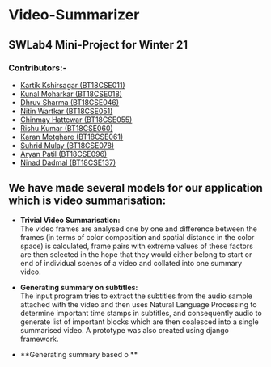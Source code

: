 # Video-Summarizer

## SWLab4 Mini-Project for Winter 21

### Contributors:-
* [Kartik Kshirsagar (BT18CSE011)](https://github.com/kartikkshirsagar)
* [Kunal Moharkar (BT18CSE018)](https://github.com/KunalMoharkar)
* [Dhruv Sharma (BT18CSE046)](https://github.com/dsdroid1)
* [Nitin Wartkar (BT18CSE051)](https://github.com/nitinosiris)
* [Chinmay Hattewar (BT18CSE055)](https://github.com/chinuh037)
* [Rishu Kumar (BT18CSE060)](https://github.com/dsdroid1)
* [Karan Motghare (BT18CSE061)](https://github.com/karanmotghare)
* [Suhrid Mulay (BT18CSE078)](https://github.com/suhridmulay)
* [Aryan Patil (BT18CSE096)](https://github.com/aryanpatil)
* [Ninad Dadmal (BT18CSE137)](https://github.com/Ninad10code)


## We have made several models for our application which is video summarisation:

+ **Trivial Video Summarisation:**  
The video frames are analysed one by one and difference between the frames (in terms of color composition and spatial distance in the color space) is calculated, frame pairs with extreme values of these factors are then selected in the hope that they would either belong to start or end of individual scenes of a video and collated into one summary video.

+ **Generating summary on subtitles:**  
The input program tries to extract the subtitles from the audio sample attached with the video and then uses Natural Language Processing to determine important time stamps in subtitles, and consequently audio to generate list of important blocks which are then coalesced into a single summarised video. A prototype was also created using django framework.

+ **Generating summary based o **

